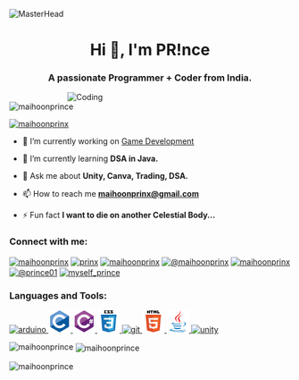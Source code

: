 ![MasterHead](https://giffiles.alphacoders.com/214/214671.gif)
<h1 align="center">Hi 👋, I'm PR!nce</h1>
<h3 align="center">A passionate Programmer + Coder from India.</h3>
<img align="right" alt="Coding" width="400" src="https://qph.cf2.quoracdn.net/main-qimg-4aece0fb7108e94c8fdedf9d3a79d0fb">

<p align="left"> <img src="https://komarev.com/ghpvc/?username=maihoonprince&label=Profile%20views&color=0e75b6&style=flat" alt="maihoonprince" /> </p>

<p align="left"> <a href="https://twitter.com/maihoonprinx" target="blank"><img src="https://img.shields.io/twitter/follow/maihoonprinx?logo=twitter&style=for-the-badge" alt="maihoonprinx" /></a> </p>

- 🔭 I’m currently working on [Game Development](https://play.unity.com/mg/karting/unity-game-217)

- 🌱 I’m currently learning **DSA in Java.**

- 💬 Ask me about **Unity, Canva, Trading, DSA.**

- 📫 How to reach me **maihoonprinx@gmail.com**

- ⚡ Fun fact **I want to die on another Celestial Body...**

<h3 align="left">Connect with me:</h3>
<p align="left">
<a href="https://twitter.com/maihoonprinx" target="blank"><img align="center" src="https://raw.githubusercontent.com/rahuldkjain/github-profile-readme-generator/master/src/images/icons/Social/twitter.svg" alt="maihoonprinx" height="30" width="40" /></a>
<a href="https://linkedin.com/in/prinx" target="blank"><img align="center" src="https://raw.githubusercontent.com/rahuldkjain/github-profile-readme-generator/master/src/images/icons/Social/linked-in-alt.svg" alt="prinx" height="30" width="40" /></a>
<a href="https://instagram.com/maihoonprinx" target="blank"><img align="center" src="https://raw.githubusercontent.com/rahuldkjain/github-profile-readme-generator/master/src/images/icons/Social/instagram.svg" alt="maihoonprinx" height="30" width="40" /></a>
<a href="https://www.hackerrank.com/@maihoonprinx" target="blank"><img align="center" src="https://raw.githubusercontent.com/rahuldkjain/github-profile-readme-generator/master/src/images/icons/Social/hackerrank.svg" alt="@maihoonprinx" height="30" width="40" /></a>
<a href="https://www.leetcode.com/maihoonprinx" target="blank"><img align="center" src="https://raw.githubusercontent.com/rahuldkjain/github-profile-readme-generator/master/src/images/icons/Social/leet-code.svg" alt="maihoonprinx" height="30" width="40" /></a>
<a href="https://www.hackerearth.com/@prince01" target="blank"><img align="center" src="https://raw.githubusercontent.com/rahuldkjain/github-profile-readme-generator/master/src/images/icons/Social/hackerearth.svg" alt="@prince01" height="30" width="40" /></a>
<a href="https://auth.geeksforgeeks.org/user/myself_prince" target="blank"><img align="center" src="https://raw.githubusercontent.com/rahuldkjain/github-profile-readme-generator/master/src/images/icons/Social/geeks-for-geeks.svg" alt="myself_prince" height="30" width="40" /></a>
</p>

<h3 align="left">Languages and Tools:</h3>
<p align="left"> <a href="https://www.arduino.cc/" target="_blank" rel="noreferrer"> <img src="https://cdn.worldvectorlogo.com/logos/arduino-1.svg" alt="arduino" width="40" height="40"/> </a> <a href="https://www.cprogramming.com/" target="_blank" rel="noreferrer"> <img src="https://raw.githubusercontent.com/devicons/devicon/master/icons/c/c-original.svg" alt="c" width="40" height="40"/> </a> <a href="https://www.w3schools.com/cs/" target="_blank" rel="noreferrer"> <img src="https://raw.githubusercontent.com/devicons/devicon/master/icons/csharp/csharp-original.svg" alt="csharp" width="40" height="40"/> </a> <a href="https://www.w3schools.com/css/" target="_blank" rel="noreferrer"> <img src="https://raw.githubusercontent.com/devicons/devicon/master/icons/css3/css3-original-wordmark.svg" alt="css3" width="40" height="40"/> </a> <a href="https://git-scm.com/" target="_blank" rel="noreferrer"> <img src="https://www.vectorlogo.zone/logos/git-scm/git-scm-icon.svg" alt="git" width="40" height="40"/> </a> <a href="https://www.w3.org/html/" target="_blank" rel="noreferrer"> <img src="https://raw.githubusercontent.com/devicons/devicon/master/icons/html5/html5-original-wordmark.svg" alt="html5" width="40" height="40"/> </a> <a href="https://www.java.com" target="_blank" rel="noreferrer"> <img src="https://raw.githubusercontent.com/devicons/devicon/master/icons/java/java-original.svg" alt="java" width="40" height="40"/> </a> <a href="https://unity.com/" target="_blank" rel="noreferrer"> <img src="https://www.vectorlogo.zone/logos/unity3d/unity3d-icon.svg" alt="unity" width="40" height="40"/> </a> </p>

<p><img align="left" src="https://github-readme-stats.vercel.app/api/top-langs?username=maihoonprince&show_icons=true&locale=en&layout=compact" alt="maihoonprince" /></p>

<p>&nbsp;<img align="center" src="https://github-readme-stats.vercel.app/api?username=maihoonprince&show_icons=true&locale=en" alt="maihoonprince" /></p>

<p><img align="center" src="https://github-readme-streak-stats.herokuapp.com/?user=maihoonprince&" alt="maihoonprince" /></p>
